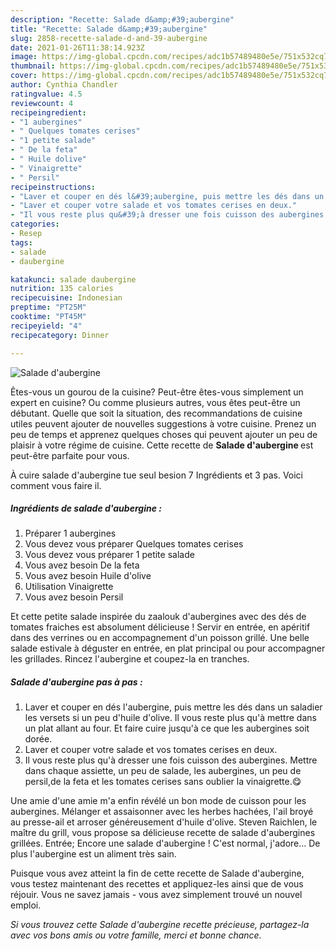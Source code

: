 ```yaml
---
description: "Recette: Salade d&amp;#39;aubergine"
title: "Recette: Salade d&amp;#39;aubergine"
slug: 2858-recette-salade-d-and-39-aubergine
date: 2021-01-26T11:38:14.923Z
image: https://img-global.cpcdn.com/recipes/adc1b57489480e5e/751x532cq70/salade-daubergine-photo-principale-de-la-recette.jpg
thumbnail: https://img-global.cpcdn.com/recipes/adc1b57489480e5e/751x532cq70/salade-daubergine-photo-principale-de-la-recette.jpg
cover: https://img-global.cpcdn.com/recipes/adc1b57489480e5e/751x532cq70/salade-daubergine-photo-principale-de-la-recette.jpg
author: Cynthia Chandler
ratingvalue: 4.5
reviewcount: 4
recipeingredient:
- "1 aubergines"
- " Quelques tomates cerises"
- "1 petite salade"
- " De la feta"
- " Huile dolive"
- " Vinaigrette"
- " Persil"
recipeinstructions:
- "Laver et couper en dés l&#39;aubergine, puis mettre les dés dans un saladier les versets si un peu d&#39;huile d&#39;olive. Il vous reste plus qu&#39;à mettre dans un plat allant au four. Et faire cuire jusqu&#39;à ce que les aubergines soit dorée."
- "Laver et couper votre salade et vos tomates cerises en deux."
- "Il vous reste plus qu&#39;à dresser une fois cuisson des aubergines. Mettre dans chaque assiette, un peu de salade, les aubergines, un peu de persil,de la feta et les tomates cerises sans oublier la vinaigrette.😋"
categories:
- Resep
tags:
- salade
- daubergine

katakunci: salade daubergine 
nutrition: 135 calories
recipecuisine: Indonesian
preptime: "PT25M"
cooktime: "PT45M"
recipeyield: "4"
recipecategory: Dinner

---
```



![Salade d&#39;aubergine](https://img-global.cpcdn.com/recipes/adc1b57489480e5e/751x532cq70/salade-daubergine-photo-principale-de-la-recette.jpg)

Êtes-vous un gourou de la cuisine? Peut-être êtes-vous simplement un expert en cuisine? Ou comme plusieurs autres, vous êtes peut-être un débutant. Quelle que soit la situation, des recommandations de cuisine utiles peuvent ajouter de nouvelles suggestions à votre cuisine. Prenez un peu de temps et apprenez quelques choses qui peuvent ajouter un peu de plaisir à votre régime de cuisine. Cette recette de <strong> Salade d&#39;aubergine </strong> est peut-être parfaite pour vous.

<!--inarticleads1-->

À cuire salade d&#39;aubergine tue seul besion 7 Ingrédients et 3 pas. Voici comment vous faire il.

##### Ingrédients de salade d&#39;aubergine :

1. Préparer 1 aubergines
1. Vous devez vous préparer  Quelques tomates cerises
1. Vous devez vous préparer 1 petite salade
1. Vous avez besoin  De la feta
1. Vous avez besoin  Huile d&#39;olive
1. Utilisation  Vinaigrette
1. Vous avez besoin  Persil


Et cette petite salade inspirée du zaalouk d&#39;aubergines avec des dés de tomates fraiches est absolument délicieuse ! Servir en entrée, en apéritif dans des verrines ou en accompagnement d&#39;un poisson grillé. Une belle salade estivale à déguster en entrée, en plat principal ou pour accompagner les grillades. Rincez l&#39;aubergine et coupez-la en tranches. 

<!--inarticleads2-->

##### Salade d&#39;aubergine pas à pas :

1. Laver et couper en dés l&#39;aubergine, puis mettre les dés dans un saladier les versets si un peu d&#39;huile d&#39;olive. Il vous reste plus qu&#39;à mettre dans un plat allant au four. Et faire cuire jusqu&#39;à ce que les aubergines soit dorée.
1. Laver et couper votre salade et vos tomates cerises en deux.
1. Il vous reste plus qu&#39;à dresser une fois cuisson des aubergines. Mettre dans chaque assiette, un peu de salade, les aubergines, un peu de persil,de la feta et les tomates cerises sans oublier la vinaigrette.😋


Une amie d&#39;une amie m&#39;a enfin révélé un bon mode de cuisson pour les aubergines. Mélanger et assaisonner avec les herbes hachées, l&#39;ail broyé au presse-ail et arroser généreusement d&#39;huile d&#39;olive. Steven Raichlen, le maître du grill, vous propose sa délicieuse recette de salade d&#39;aubergines grillées. Entrée; Encore une salade d&#39;aubergine ! C&#39;est normal, j&#39;adore… De plus l&#39;aubergine est un aliment très sain. 

<!--inarticleads1-->

<p>
Puisque vous avez atteint la fin de cette recette de Salade d&#39;aubergine, vous testez maintenant des recettes et appliquez-les ainsi que de vous réjouir. Vous ne savez jamais - vous avez simplement trouvé un nouvel emploi.
</p>

<p>
<i>Si vous trouvez cette Salade d&#39;aubergine recette précieuse, partagez-la avec vos bons amis ou votre famille, merci et bonne chance.</i>
</p>
